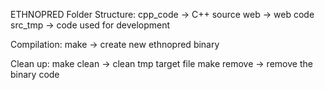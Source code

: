 ETHNOPRED
Folder Structure:
  cpp_code -> C++ source
  web -> web code
  src_tmp -> code used for development

Compilation:
  make -> create new ethnopred binary

Clean up:
  make clean -> clean tmp target file
  make remove -> remove the binary code
